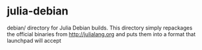 julia-debian
============

debian/ directory for Julia Debian builds.  This directory simply repackages the official binaries from http://julialang.org and puts them into a format that launchpad will accept
